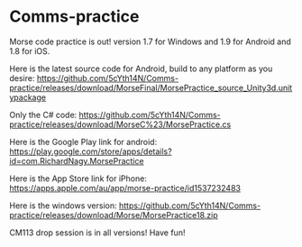 # Comms-practice
Morse code practice is out! version 1.7 for Windows and 1.9 for Android and 1.8 for iOS.

Here is the latest source code for Android, build to any platform as you desire:
https://github.com/5cYth14N/Comms-practice/releases/download/MorseFinal/MorsePractice_source_Unity3d.unitypackage

Only the C# code:
https://github.com/5cYth14N/Comms-practice/releases/download/MorseC%23/MorsePractice.cs

Here is the Google Play link for android:
https://play.google.com/store/apps/details?id=com.RichardNagy.MorsePractice

Here is the App Store link for iPhone:
https://apps.apple.com/au/app/morse-practice/id1537232483

Here is the windows version:
https://github.com/5cYth14N/Comms-practice/releases/download/Morse/MorsePractice18.zip

CM113 drop session is in all versions! Have fun!



